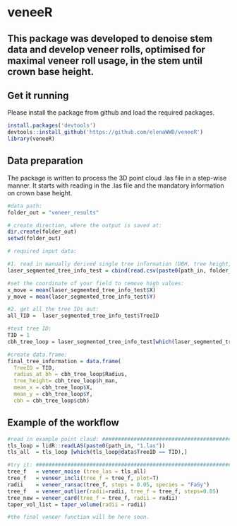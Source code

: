 # veneeR

## This package was developed to denoise stem data and develop veneer rolls, optimised for maximal veneer roll usage, in the stem until crown base height.

## 

## Get it running

Please install the package from github and load the required packages.

``` r
install.packages('devtools')
devtools::install_github('https://github.com/elenaWWD/veneeR')
library(veneeR)
```

## Data preparation

The package is written to process the 3D point cloud .las file in a step-wise manner. It starts with reading in the .las file and the mandatory information on crown base height.

``` r
#data path: 
folder_out = "veneer_results"

# create direction, where the output is saved at:
dir.create(folder_out)
setwd(folder_out)

# required input data:

#1. read in manually derived single tree information (DBH, tree height, CBH, coordinates) of you point cloud:
laser_segmented_tree_info_test = cbind(read.csv(paste0(path_in, folder_out,"/laser_segmented_tree_info_test.csv"))) 

#set the coordinate of your field to remove high values:
x_move = mean(laser_segmented_tree_info_test$X)
y_move = mean(laser_segmented_tree_info_test$Y)

#2. get all the tree IDs out:
all_TID =  laser_segmented_tree_info_test$TreeID

#test tree ID: 
TID = 1
cbh_tree_loop = laser_segmented_tree_info_test[which(laser_segmented_tree_info_test$TreeID == TID),]

#create data.frame:
final_tree_information = data.frame(
  TreeID = TID, 
  radius_at_bh = cbh_tree_loop$Radius, 
  tree_height= cbh_tree_loop$h_man, 
  mean_x = cbh_tree_loop$X, 
  mean_y = cbh_tree_loop$Y, 
  cbh = cbh_tree_loop$cbh)
```

## Example of the workflow

``` r
#read in example point cloud: ########################################################################################### 
tls_loop = lidR::readLAS(paste0(path_in, "1.las"))
tls_all  = tls_loop [which(tls_loop@data$TreeID == TID),]

#try it: ###############################################################
tree_f   = veneer_noise (tree_las = tls_all)
tree_f   = veneer_incli(tree_f = tree_f, plot=T)
radii    = veneer_ransac(tree_f, steps = 0.05, species = "FaSy")
tree_f   = veneer_outlier(radii=radii, tree_f = tree_f, steps=0.05)
tree_new = veneer_card(tree_f = tree_f, radii = radii)
taper_vol_list = taper_volume(radii = radii)

#the final veneer function will be here soon.
```
